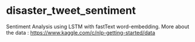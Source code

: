 # disaster_tweet_sentiment
Sentiment Analysis using LSTM with fastText word-embedding. More about the data : https://www.kaggle.com/c/nlp-getting-started/data
